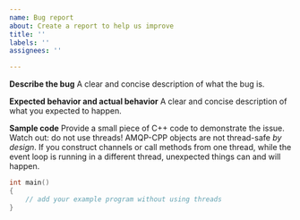 ```yaml
---
name: Bug report
about: Create a report to help us improve
title: ''
labels: ''
assignees: ''

---
```


**Describe the bug**
A clear and concise description of what the bug is.

**Expected behavior and actual behavior**
A clear and concise description of what you expected to happen.

**Sample code**
Provide a small piece of C++ code to demonstrate the issue. Watch out: do not use threads! AMQP-CPP objects are not thread-safe _by design_. If you construct channels or call methods from one thread, while the event loop is running in a different thread, unexpected things can and will happen.
```c++
int main()
{
    // add your example program without using threads
}
```
